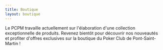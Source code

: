 ```yaml
---
title: Boutique
layout: boutique
---
```


Le PCPM travaille actuellement sur l'élaboration d'une collection exceptionnelle de produits. Revenez bientôt pour découvrir nos nouveautés et profiter d'offres exclusives sur la boutique du Poker Club de Pont-Saint-Martin !